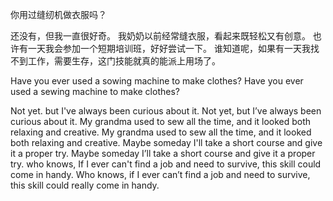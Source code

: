 




你用过缝纫机做衣服吗？

还没有，但我一直很好奇。
我奶奶以前经常缝衣服，看起来既轻松又有创意。
也许有一天我会参加一个短期培训班，好好尝试一下。
谁知道呢，如果有一天我找不到工作，需要生存，这门技能就真的能派上用场了。


Have you ever used a sowing machine to make clothes?
Have you ever used a sewing machine to make clothes?

Not yet. but I've always been curious about it.
Not yet, but I’ve always been curious about it.
My grandma used to sew all the time, and it looked both relaxing and creative.
My grandma used to sew all the time, and it looked both relaxing and creative.
Maybe someday I'll take a short course and give it a proper try.
Maybe someday I’ll take a short course and give it a proper try.
who knows, If I ever can't find a job and need to survive, this skill could come in handy.
Who knows, if I ever can’t find a job and need to survive, this skill could really come in handy.



























